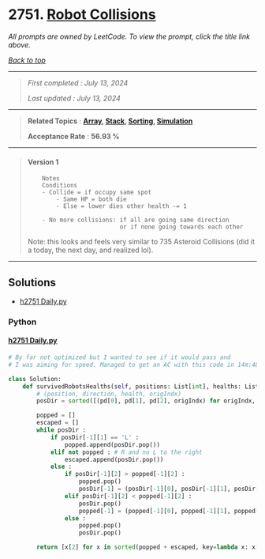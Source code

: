# 2751. [Robot Collisions](<https://leetcode.com/problems/robot-collisions>)

*All prompts are owned by LeetCode. To view the prompt, click the title link above.*

*[Back to top](<../README.md>)*

------

> *First completed : July 13, 2024*
>
> *Last updated : July 13, 2024*

------

> **Related Topics** : **[Array](<by_topic/Array.md>), [Stack](<by_topic/Stack.md>), [Sorting](<by_topic/Sorting.md>), [Simulation](<by_topic/Simulation.md>)**
>
> **Acceptance Rate** : **56.93 %**

------

> #### Version 1
> 
> ```
>     Notes
>     Conditions
>     - Collide = if occupy same spot
>         - Same HP = both die
>         - Else = lower dies other health -= 1
> 
>     - No more collisions: if all are going same direction 
>                           or if none going towards each other
> ```
> 
> 
> Note: this looks and feels very similar to 735 Asteroid Collisions (did it a today, the next day, and realized lol).

------

## Solutions

- [h2751 Daily.py](<../my-submissions/h2751 Daily.py>)
### Python
#### [h2751 Daily.py](<../my-submissions/h2751 Daily.py>)
```Python
# By far not optimized but I wanted to see if it would pass and 
# I was aiming for speed. Managed to get an AC with this code in 14m:48s :)

class Solution:
    def survivedRobotsHealths(self, positions: List[int], healths: List[int], directions: str) -> List[int]:
        # (position, direction, health, origIndx)
        posDir = sorted([(pd[0], pd[1], pd[2], origIndx) for origIndx, pd in enumerate(zip(positions, directions, healths))], key=lambda x: x[0])

        popped = []
        escaped = []
        while posDir :
            if posDir[-1][1] == 'L' :
                popped.append(posDir.pop())
            elif not popped : # R and no L to the right
                escaped.append(posDir.pop())
            else :
                if posDir[-1][2] > popped[-1][2] :
                    popped.pop()
                    posDir[-1] = (posDir[-1][0], posDir[-1][1], posDir[-1][2] - 1, posDir[-1][3])
                elif posDir[-1][2] < popped[-1][2] :
                    posDir.pop()
                    popped[-1] = (popped[-1][0], popped[-1][1], popped[-1][2] - 1, popped[-1][3])
                else :
                    popped.pop()
                    posDir.pop()

        return [x[2] for x in sorted(popped + escaped, key=lambda x: x[3])]
```

